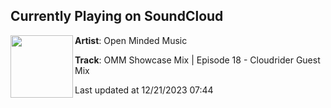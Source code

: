 ## Currently Playing on SoundCloud

[<img align="left" width="100" src="https://i1.sndcdn.com/artworks-sub9zFoon4ekPoM5-Fl9aBA-t500x500.jpg">](https://soundcloud.com/open-minded-music-nl/omm-showcase-mix-episode-18-cloudrider-guest-mix)

**Artist**: Open Minded Music 

**Track**: OMM Showcase Mix | Episode 18 - Cloudrider Guest Mix

Last updated at 12/21/2023 07:44
